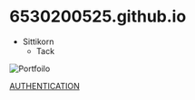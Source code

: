 # 6530200525.github.io

- Sittikorn
  - Tack
 
![Portfoilo](me.jpeg)

[AUTHENTICATION](authenticion)
